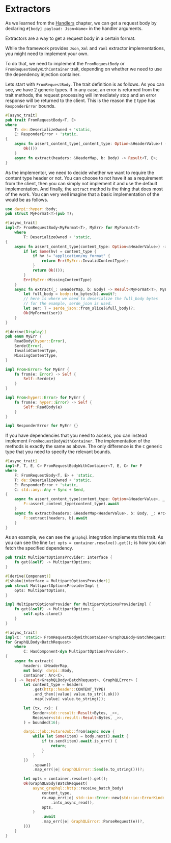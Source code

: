 # Extractors

As we learned from the [Handlers](../02_basics/03_handlers.md) chapter, we can get a request body by declaring `#[body] payload: Json<Name>` in the handler arguments. 

Extractors are a way to get a request body in a certain format.

While the framework provides `Json`, `Xml` and `Yaml` extractor implementations, you might need to implement your own. 

To do that, we need to implement the `FromRequestBody` or `FromRequestBodyWithContainer` trait, depending on whether we need to use the dependency injection container.


Lets start with `FromRequestBody`. The trait definition is as follows.
As you can see, we have 2 generic types.
If in any case, an error is returned from the trait methods, the request processing will immediately stop and an error response will be returned to the client.
This is the reason the `E` type has `ResponderError` bounds.


```rust
#[async_trait]
pub trait FromRequestBody<T, E>
where
    T: de::DeserializeOwned + 'static,
    E: ResponderError + 'static,
{
    async fn assert_content_type(_content_type: Option<&HeaderValue>) -> Result<(), E> {
        Ok(())
    }
    async fn extract(headers: &HeaderMap, b: Body) -> Result<T, E>;
}
```

As the implementor, we need to decide whether we want to require the content type header or not.
You can choose to not have it as a requirement from the client, then you can simply not implement it and use the default implementation.
And finally, the `extract` method is the thing that does most of the work.
You can very well imagine that a basic implementation of the would be as follows.

```rust
use darpi::hyper::body;
pub struct MyFormat<T>(pub T);

#[async_trait]
impl<T> FromRequestBody<MyFormat<T>, MyErr> for MyFormat<T>
    where
        T: DeserializeOwned + 'static,
{
    async fn assert_content_type(content_type: Option<&HeaderValue>) -> Result<(), MyErr> {
        if let Some(hv) = content_type {
            if hv != "application/my_format" {
                return Err(MyErr::InvalidContentType);
            }
            return Ok(());
        }
        Err(MyErr::MissingContentType)
    }
    async fn extract(_: &HeaderMap, b: Body) -> Result<MyFormat<T>, MyErr> {
        let full_body = body::to_bytes(b).await?;
        // here is where we need to deserialize the full_body bytes
        // for the example, serde_json is used.
        let ser: T = serde_json::from_slice(&full_body)?;
        Ok(MyFormat(ser))
    }
}

#[derive(Display)]
pub enum MyErr {
    ReadBody(hyper::Error),
    Serde(Error),
    InvalidContentType,
    MissingContentType,
}

impl From<Error> for MyErr {
    fn from(e: Error) -> Self {
        Self::Serde(e)
    }
}

impl From<hyper::Error> for MyErr {
    fn from(e: hyper::Error) -> Self {
        Self::ReadBody(e)
    }
}

impl ResponderError for MyErr {}
```


If you have dependencies that you need to access, you can instead implement `FromRequestBodyWithContainer`.
The implementation of the methods is exactly the same as above. The only difference is the `C` generic type that you need to specify the relevant bounds.


```rust
#[async_trait]
impl<F, T, E, C> FromRequestBodyWithContainer<T, E, C> for F
where
    F: FromRequestBody<T, E> + 'static,
    T: de::DeserializeOwned + 'static,
    E: ResponderError + 'static,
    C: std::any::Any + Sync + Send,
{
    async fn assert_content_type(content_type: Option<&HeaderValue>, _: Arc<C>) -> Result<(), E> {
        F::assert_content_type(content_type).await
    }
    async fn extract(headers: &HeaderMap<HeaderValue>, b: Body, _: Arc<C>) -> Result<T, E> {
        F::extract(headers, b).await
    }
}
```

As an example, we can see the `graphql` integration implements this trait.
As you can see the line `let opts = container.resolve().get();` is how you can fetch the specified dependency.

```rust
pub trait MultipartOptionsProvider: Interface {
    fn get(&self) -> MultipartOptions;
}

#[derive(Component)]
#[shaku(interface = MultipartOptionsProvider)]
pub struct MultipartOptionsProviderImpl {
    opts: MultipartOptions,
}

impl MultipartOptionsProvider for MultipartOptionsProviderImpl {
    fn get(&self) -> MultipartOptions {
        self.opts.clone()
    }
}

#[async_trait]
impl<C: 'static> FromRequestBodyWithContainer<GraphQLBody<BatchRequest>, GraphQLError, C>
for GraphQLBody<BatchRequest>
    where
        C: HasComponent<dyn MultipartOptionsProvider>,
{
    async fn extract(
        headers: &HeaderMap,
        mut body: darpi::Body,
        container: Arc<C>,
    ) -> Result<GraphQLBody<BatchRequest>, GraphQLError> {
        let content_type = headers
            .get(http::header::CONTENT_TYPE)
            .and_then(|value| value.to_str().ok())
            .map(|value| value.to_string());

        let (tx, rx): (
            Sender<std::result::Result<Bytes, _>>,
            Receiver<std::result::Result<Bytes, _>>,
        ) = bounded(16);

        darpi::job::FutureJob::from(async move {
            while let Some(item) = body.next().await {
                if tx.send(item).await.is_err() {
                    return;
                }
            }
        })
            .spawn()
            .map_err(|e| GraphQLError::Send(e.to_string()))?;

        let opts = container.resolve().get();
        Ok(GraphQLBody(BatchRequest(
            async_graphql::http::receive_batch_body(
                content_type,
                rx.map_err(|e| std::io::Error::new(std::io::ErrorKind::InvalidInput, e))
                    .into_async_read(),
                opts,
            )
                .await
                .map_err(|e| GraphQLError::ParseRequest(e))?,
        )))
    }
}
```